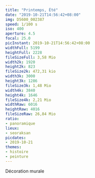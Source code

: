 ```yaml
---
title: "Printemps, Été"
date: "2019-10-21T14:56:42+08:00"
img: D5600_002387
speed: 1/100 s
iso: 400
aperture: 4.5
focal: 25.0
picInstant: 2019-10-21T14:56:42+08:00
widthFull: 5199
heightFull: 2228
fileSizeFull: 3,58 Mio
width2k: 1920
height2k: 823
fileSize2k: 472,31 kio
width3k: 3000
height3k: 1286
fileSize3k: 1,48 Mio
width4k: 3840
height4k: 1646
fileSize4k: 2,21 Mio
widthRaw: 6016
heightRaw: 4016
fileSizeRaw: 26,84 Mio
ratio:
- panoramique
lieux:
- seoraksan
picdates:
- 2019-10-21
themes:
- histoire
- peinture
---
```


Décoration murale
